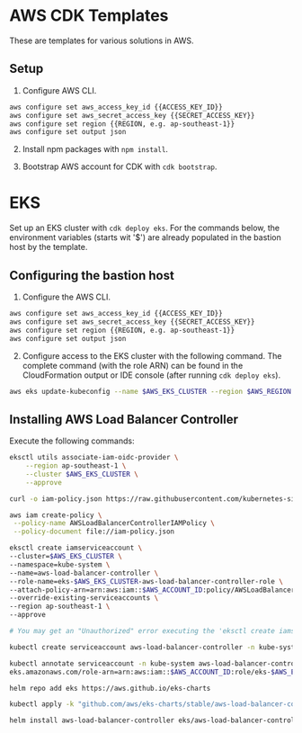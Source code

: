 # AWS CDK Templates

These are templates for various solutions in AWS.

## Setup

1. Configure AWS CLI.

```bash
aws configure set aws_access_key_id {{ACCESS_KEY_ID}}
aws configure set aws_secret_access_key {{SECRET_ACCESS_KEY}}
aws configure set region {{REGION, e.g. ap-southeast-1}}
aws configure set output json
```

2. Install npm packages with `npm install`.

3. Bootstrap AWS account for CDK with `cdk bootstrap`.

# EKS

Set up an EKS cluster with `cdk deploy eks`. For the commands below, the environment variables (starts wit '$') are already populated in the bastion host by the template.

## Configuring the bastion host

1. Configure the AWS CLI.

```bash
aws configure set aws_access_key_id {{ACCESS_KEY_ID}}
aws configure set aws_secret_access_key {{SECRET_ACCESS_KEY}}
aws configure set region {{REGION, e.g. ap-southeast-1}}
aws configure set output json
```

2. Configure access to the EKS cluster with the following command. The complete command (with the role ARN) can be found in the CloudFormation output or IDE console (after running `cdk deploy eks`).

```bash
aws eks update-kubeconfig --name $AWS_EKS_CLUSTER --region $AWS_REGION --role-arn {{ARN of the role with 'system:masters' access in the EKS cluster}}
```

## Installing AWS Load Balancer Controller

Execute the following commands:

```bash
eksctl utils associate-iam-oidc-provider \
    --region ap-southeast-1 \
    --cluster $AWS_EKS_CLUSTER \
    --approve

curl -o iam-policy.json https://raw.githubusercontent.com/kubernetes-sigs/aws-load-balancer-controller/v2.4.1/docs/install/iam_policy.json

aws iam create-policy \
 --policy-name AWSLoadBalancerControllerIAMPolicy \
 --policy-document file://iam-policy.json

eksctl create iamserviceaccount \
--cluster=$AWS_EKS_CLUSTER \
--namespace=kube-system \
--name=aws-load-balancer-controller \
--role-name=eks-$AWS_EKS_CLUSTER-aws-load-balancer-controller-role \
--attach-policy-arn=arn:aws:iam::$AWS_ACCOUNT_ID:policy/AWSLoadBalancerControllerIAMPolicy \
--override-existing-serviceaccounts \
--region ap-southeast-1 \
--approve

# You may get an "Unauthorized" error executing the 'eksctl create iamserviceaccount' above. The following 2 commands will create a Kubernetes service account and annotate it.

kubectl create serviceaccount aws-load-balancer-controller -n kube-system

kubectl annotate serviceaccount -n kube-system aws-load-balancer-controller \
eks.amazonaws.com/role-arn=arn:aws:iam::$AWS_ACCOUNT_ID:role/eks-$AWS_EKS_CLUSTER-aws-load-balancer-controller-role

helm repo add eks https://aws.github.io/eks-charts

kubectl apply -k "github.com/aws/eks-charts/stable/aws-load-balancer-controller//crds?ref=master"

helm install aws-load-balancer-controller eks/aws-load-balancer-controller -n kube-system --set clusterName=$AWS_EKS_CLUSTER --set serviceAccount.create=false --set serviceAccount.name=aws-load-balancer-controller
```
